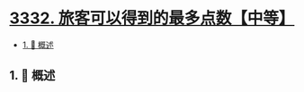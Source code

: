 # [3332. 旅客可以得到的最多点数【中等】](https://github.com/tnotesjs/TNotes.leetcode/tree/main/notes/3332.%20%E6%97%85%E5%AE%A2%E5%8F%AF%E4%BB%A5%E5%BE%97%E5%88%B0%E7%9A%84%E6%9C%80%E5%A4%9A%E7%82%B9%E6%95%B0%E3%80%90%E4%B8%AD%E7%AD%89%E3%80%91)

<!-- region:toc -->

- [1. 📝 概述](#1--概述)

<!-- endregion:toc -->

## 1. 📝 概述
